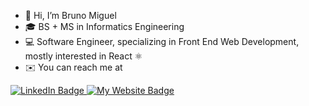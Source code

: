 
- 👋 Hi, I’m Bruno Miguel
- 🎓 BS + MS in Informatics Engineering
- 💻 Software Engineer, specializing in Front End Web Development, mostly interested in React ⚛️
- ✉️ You can reach me at 
<!--- - 👀 I’m looking for a position as a Front End Developer --->

<div id="badges">
  <a href="https://www.google.com">
    <img src="https://img.shields.io/badge/LinkedIn-blue?style=for-the-badge&logo=linkedin&logoColor=white" alt="LinkedIn Badge"/>
  </a>
   <a href="https://www.google.com">
    <img src="https://img.shields.io/badge/-My%20Website-red" alt="My Website Badge"/>
  </a>
</div>

<!---
BMiguelDev/BMiguelDev is a ✨ special ✨ repository because its `README.md` (this file) appears on your GitHub profile.
You can click the Preview link to take a look at your changes.
--->
